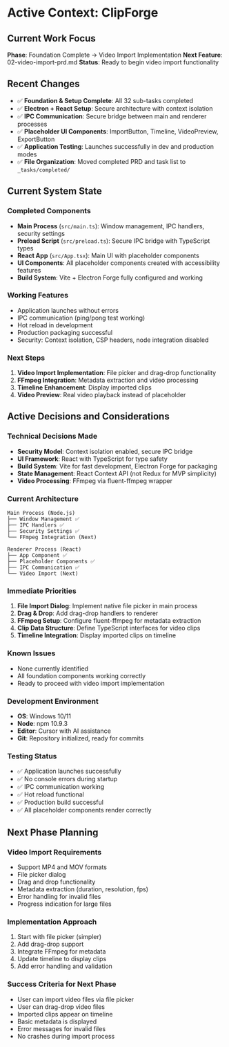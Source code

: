 # Active Context: ClipForge

## Current Work Focus
**Phase**: Foundation Complete → Video Import Implementation
**Next Feature**: 02-video-import-prd.md
**Status**: Ready to begin video import functionality

## Recent Changes
- ✅ **Foundation & Setup Complete**: All 32 sub-tasks completed
- ✅ **Electron + React Setup**: Secure architecture with context isolation
- ✅ **IPC Communication**: Secure bridge between main and renderer processes
- ✅ **Placeholder UI Components**: ImportButton, Timeline, VideoPreview, ExportButton
- ✅ **Application Testing**: Launches successfully in dev and production modes
- ✅ **File Organization**: Moved completed PRD and task list to `_tasks/completed/`

## Current System State

### Completed Components
- **Main Process** (`src/main.ts`): Window management, IPC handlers, security settings
- **Preload Script** (`src/preload.ts`): Secure IPC bridge with TypeScript types
- **React App** (`src/App.tsx`): Main UI with placeholder components
- **UI Components**: All placeholder components created with accessibility features
- **Build System**: Vite + Electron Forge fully configured and working

### Working Features
- Application launches without errors
- IPC communication (ping/pong test working)
- Hot reload in development
- Production packaging successful
- Security: Context isolation, CSP headers, node integration disabled

### Next Steps
1. **Video Import Implementation**: File picker and drag-drop functionality
2. **FFmpeg Integration**: Metadata extraction and video processing
3. **Timeline Enhancement**: Display imported clips
4. **Video Preview**: Real video playback instead of placeholder

## Active Decisions and Considerations

### Technical Decisions Made
- **Security Model**: Context isolation enabled, secure IPC bridge
- **UI Framework**: React with TypeScript for type safety
- **Build System**: Vite for fast development, Electron Forge for packaging
- **State Management**: React Context API (not Redux for MVP simplicity)
- **Video Processing**: FFmpeg via fluent-ffmpeg wrapper

### Current Architecture
```
Main Process (Node.js)
├── Window Management ✅
├── IPC Handlers ✅
├── Security Settings ✅
└── FFmpeg Integration (Next)

Renderer Process (React)
├── App Component ✅
├── Placeholder Components ✅
├── IPC Communication ✅
└── Video Import (Next)
```

### Immediate Priorities
1. **File Import Dialog**: Implement native file picker in main process
2. **Drag & Drop**: Add drag-drop handlers to renderer
3. **FFmpeg Setup**: Configure fluent-ffmpeg for metadata extraction
4. **Clip Data Structure**: Define TypeScript interfaces for video clips
5. **Timeline Integration**: Display imported clips on timeline

### Known Issues
- None currently identified
- All foundation components working correctly
- Ready to proceed with video import implementation

### Development Environment
- **OS**: Windows 10/11
- **Node**: npm 10.9.3
- **Editor**: Cursor with AI assistance
- **Git**: Repository initialized, ready for commits

### Testing Status
- ✅ Application launches successfully
- ✅ No console errors during startup
- ✅ IPC communication working
- ✅ Hot reload functional
- ✅ Production build successful
- ✅ All placeholder components render correctly

## Next Phase Planning

### Video Import Requirements
- Support MP4 and MOV formats
- File picker dialog
- Drag and drop functionality
- Metadata extraction (duration, resolution, fps)
- Error handling for invalid files
- Progress indication for large files

### Implementation Approach
1. Start with file picker (simpler)
2. Add drag-drop support
3. Integrate FFmpeg for metadata
4. Update timeline to display clips
5. Add error handling and validation

### Success Criteria for Next Phase
- User can import video files via file picker
- User can drag-drop video files
- Imported clips appear on timeline
- Basic metadata is displayed
- Error messages for invalid files
- No crashes during import process
